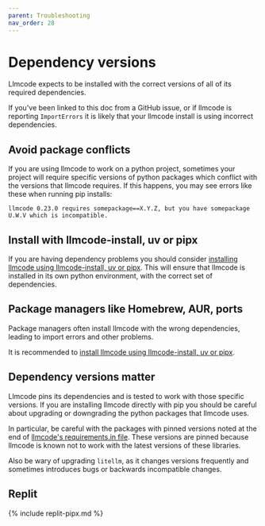 ```yaml
---
parent: Troubleshooting
nav_order: 28
---
```


# Dependency versions

Llmcode expects to be installed with the
correct versions of all of its required dependencies.

If you've been linked to this doc from a GitHub issue, 
or if llmcode is reporting `ImportErrors`
it is likely that your
llmcode install is using incorrect dependencies.


## Avoid package conflicts

If you are using llmcode to work on a python project, sometimes your project will require
specific versions of python packages which conflict with the versions that llmcode
requires.
If this happens, you may see errors like these when running pip installs:

```
llmcode 0.23.0 requires somepackage==X.Y.Z, but you have somepackage U.W.V which is incompatible.
```

## Install with llmcode-install, uv or pipx

If you are having dependency problems you should consider
[installing llmcode using llmcode-install, uv or pipx](/docs/install.html).
This will ensure that llmcode is installed in its own python environment,
with the correct set of dependencies.

## Package managers like Homebrew, AUR, ports

Package managers often install llmcode with the wrong dependencies, leading
to import errors and other problems.

It is recommended to
[install llmcode using llmcode-install, uv or pipx](/docs/install.html).


## Dependency versions matter

Llmcode pins its dependencies and is tested to work with those specific versions.
If you are installing llmcode directly with pip
you should be careful about upgrading or downgrading the python packages that
llmcode uses.

In particular, be careful with the packages with pinned versions 
noted at the end of
[llmcode's requirements.in file](https://github.com/KhulnaSoft/llmcode/blob/main/requirements/requirements.in).
These versions are pinned because llmcode is known not to work with the
latest versions of these libraries.

Also be wary of upgrading `litellm`, as it changes versions frequently
and sometimes introduces bugs or backwards incompatible changes.

## Replit

{% include replit-pipx.md %}
